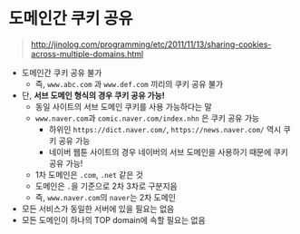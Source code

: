 # 도메인간 쿠키 공유

> http://jinolog.com/programming/etc/2011/11/13/sharing-cookies-across-multiple-domains.html

- 도메인간 쿠키 공유 불가
  - 즉, `www.abc.com` 과 `www.def.com` 끼리의 쿠키 공유 불가
- 단, **서브 도메인 형식의 경우 쿠키 공유 가능!**
  - 동일 사이트의 서브 도메인 쿠키를 사용 가능하다는 말
  - `www.naver.com`과 `comic.naver.com/index.nhn` 은 쿠키 공유 가능
    - 하위인 `https://dict.naver.com/`, `https://news.naver.com/` 역시 쿠키 공유 가능
    - 네이버 웹툰 사이트의 경우 네이버의 서브 도메인을 사용하기 때문에 쿠키 공유 가능!
  - 1차 도메인은 `.com`, `.net` 같은 것
  - 도메인은 `.`을 기준으로 2차 3차로 구분지음
  - 즉, `www.naver.com`의 `naver`는 2차 도메인
- 모든 서비스가 동일한 서버에 있을 필요는 없음
- 모든 도메인이 하나의 TOP domain에 속할 필요는 없음